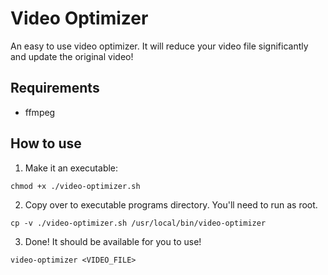 # Video Optimizer
An easy to use video optimizer. It will reduce your video file significantly and update the original video! 

## Requirements
- ffmpeg

## How to use

1. Make it an executable:

`chmod +x ./video-optimizer.sh`

2. Copy over to executable programs directory. You'll need to run as root.

`cp -v ./video-optimizer.sh /usr/local/bin/video-optimizer`

3. Done! It should be available for you to use!

`video-optimizer <VIDEO_FILE>`
